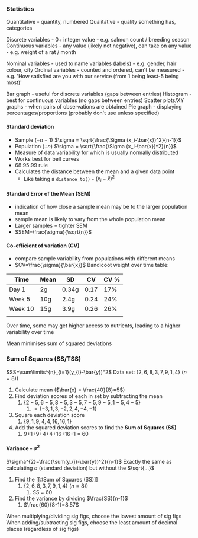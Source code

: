 ### Statistics
Quantitative - quantity, numbered
Qualitative - quality something has, categories

Discrete variables - 0+ integer value
	- e.g. salmon count / breeding season
Continuous variables - any value (likely not negative), can take on any value
	- e.g. weight of a rat / month

Nominal variables - used to name variables (labels)
	- e.g. gender, hair colour, city
Ordinal variables - counted and ordered, can't be measured
	- e.g. 'How satisfied are you with our service (from 1 being least-5 being most)'

Bar graph - useful for discrete variables (gaps between entries)
Histogram - best for continuous variables (no gaps between entries)
Scatter plots/XY graphs - when pairs of observations are obtained
Pie graph - displaying percentages/proportions (probably don't use unless specified)

#### Standard deviation
- Sample ($\div n-1$) $\sigma = \sqrt{\frac{\Sigma (x_i-\bar{x})^2}{n-1}}$
- Population ($\div n$) $\sigma = \sqrt{\frac{\Sigma (x_i-\bar{x})^2}{n}}$
- Measure of data variability for which is usually normally distributed
- Works best for bell curves
- 68:95:99 rule
- Calculates the distance between the mean and a given data point
	- Like taking a `distance_to()` - $(x_i-\bar{x})^2$

#### Standard Error of the Mean (SEM)
- indication of how close a sample mean may be to the larger population mean
- sample mean is likely to vary from the whole population mean
- Larger samples = tighter SEM
- $SEM=\frac{\sigma}{\sqrt{n}}$

#### Co-efficient of variation (CV)
- compare sample variability from populations with different means
- $CV=\frac{\sigma}{\bar{x}}$
Bandicoot weight over time table:

| Time    | Mean | SD    | CV   | CV % |
| ------- | ---- | ----- | ---- | ---- |
| Day 1   | 2g   | 0.34g | 0.17 | 17%  |
| Week 5  | 10g  | 2.4g  | 0.24 | 24%  |
| Week 10 | 15g  | 3.9g  | 0.26 | 26%  |
|         |      |       |      |      |
Over time, some may get higher access to nutrients, leading to a higher variability over time

Mean minimises sum of squared deviations


### Sum of Squares (SS/TSS)
$SS=\sum\limits^{n}_{i=1}(y_{i}-\bar{y})^2$
Data set: $\{2,6,8,3,7,9,1,4\}$ ($n=8)$)
1. Calculate mean ($\bar{x} = \frac{40}{8}=5$)
2. Find deviation scores of each in set by subtracting the mean
	1. $\{ 2-5, 6-5, 8-5, 3-5, 7-5, 9-5, 1-5, 4-5 \}$
		1. $=\{ -3, 1, 3, -2, 2, 4, -4, -1  \}$
3. Square each deviation score
	1. $\{9, 1, 9, 4, 4, 16, 16, 1\}$
4. Add the squared deviation scores to find the **Sum of Squares (SS)**
	1. 9+1+9+4+4+16+16+1 = 60

#### Variance - $\sigma^2$
$\sigma^{2}=\frac{\sum(y_{i}-\bar{y})^2}{n-1}$
Exactly the same as calculating $\sigma$ (standard deviation) but without the $\sqrt{...}$ 
1. Find the [[#Sum of Squares (SS)]]
	1. $\{2,6,8,3,7,9,1,4\}$ ($n=8)$)
		1. $SS$ = 60
2. Find the variance by dividing $\frac{SS}{n-1}$
	1. $\frac{60}{8-1}=8.57$


When multiplying/dividing sig figs, choose the lowest amount of sig figs
When adding/subtracting sig figs, choose the least amount of decimal places (regardless of sig figs)